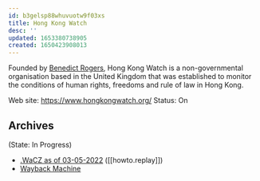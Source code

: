 ```yaml
---
id: b3gelsp88whuvuotw9f03xs
title: Hong Kong Watch
desc: ''
updated: 1653380738905
created: 1650423908013
---
```


Founded by [Benedict Rogers](https://en.wikipedia.org/wiki/Benedict_Rogers), Hong Kong Watch is a non-governmental organisation based in the United Kingdom that was established to monitor the conditions of human rights, freedoms and rule of law in Hong Kong. 

Web site: https://www.hongkongwatch.org/ 
Status: On


## Archives
(State: In Progress)

- [.WaCZ as of 03-05-2022](https://bafybeihkns3ujyn3cvhy46yzfirvgsdtpl6bcte75qfwkzgccd7lyaxdee.ipfs.dweb.link/fixtures/hkwatch-05_03_2022.wacz) ([[howto.replay]])
- [Wayback Machine](https://web.archive.org/web/*/http://www.hongkongwatch.org/)

